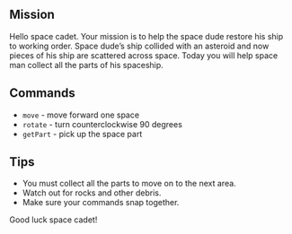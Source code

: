 ## Mission
Hello space cadet. Your mission is to help the space dude restore his ship to working order. Space dude’s ship collided with an asteroid and now pieces of his ship are scattered across space. Today you will help space man collect all the parts of his spaceship.

## Commands

 * `move` - move forward one space
 * `rotate` - turn counterclockwise 90 degrees
 * `getPart` - pick up the space part


## Tips
* You must collect all the parts to move on to the next area.
* Watch out for rocks and other debris.
* Make sure your commands snap together.


Good luck space cadet!